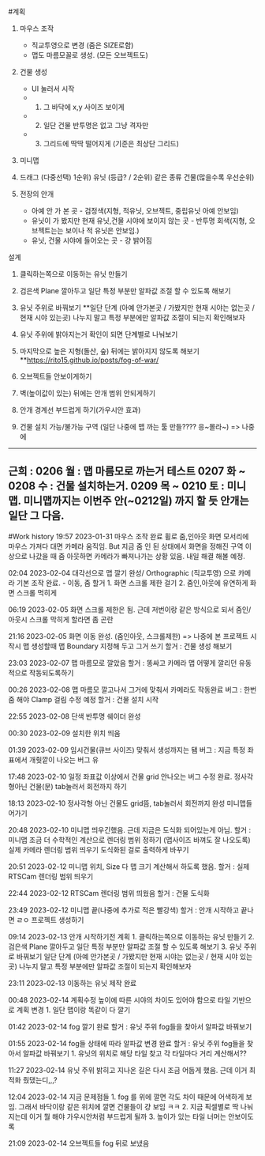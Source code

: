 #계획
1. 마우스 조작 
	- 직교투영으로 변경 (줌은 SIZE로함)
	- 맵도 마름모꼴로 생성. (모든 오브젝트도)

2. 건물 생성
	- UI 눌러서 시작
	- 1. 그 바닥에 x,y 사이즈 보이게 
	- 2. 일단 건물 반투명은 없고 그냥 격자만
	- 3. 그리드에 딱딱 떨어지게 (기준은 최상단 그리드)
3. 미니맵	

4. 드래그 (다중선택)
	1순위) 유닛 (등급? / 
	2순위) 같은 종류 건물(많을수록 우선순위)

5. 전장의 안개
	* 아예 안 가 본 곳 - 검정색(지형, 적유닛, 오브젝트, 중립유닛 아예 안보임)
	* 유닛이 가 봤지만 현재 유닛,건물 시야에 보이지 않는 곳 - 반투명 회색(지형, 오브젝트는는 보이나 적 유닛은 안보임.)
	* 유닛, 건물 시야에 들어오는 곳 - 걍 밝어짐

설계
1. 클릭하는쪽으로 이동하는 유닛 만들기
2. 검은색 Plane 깔아두고 일단 특정 부분만 알파값 조절 할 수 있도록 해보기
3. 유닛 주위로 바꿔보기
**일단 단계 (아예 안가본곳 / 가봤지만 현재 시야는 없는곳 / 현재 시야 있는곳) 나누지 말고 특정 부분에만 알파값 조절이 되는지 확인해보자
4. 유닛 주위에 밝아지는거 확인이 되면
	단계별로 나눠보기
5. 마지막으로 높은 지형(돌산, 숲) 뒤에는 밝아지지 않도록 해보기
**https://rito15.github.io/posts/fog-of-war/

1. 오브젝트들 안보이게하기
2. 벽(높이값이 있는) 뒤에는 안개 범위 안되게하기
3. 안개 경계선 부드럽게 하기(가우시안 효과)

6. 건물 설치 가능/불가능 구역 (일단 나중에 맵 까는 툴 만들???? 응~몰라~) 
	=> 나중에  

----------------------------------------------------------------------------------------------------------------------------------------
근희 :    0206 월 : 맵 마름모로 까는거 테스트
   0207 화 ~ 0208 수 : 건물 설치하는거.
   0209 목 ~ 0210 토 : 미니맵.
   미니맵까지는 이번주 안(~0212일) 까지 할 듯
   안개는 일단 그 다음.   
----------------------------------------------------------------------------------------------------------------------------------------

	
	
	
#Work history
19:57 2023-01-31	마우스 조작 완료
			휠로 줌,인아웃
			화면 모서리에 마우스 가져다 대면 카메라 움직임.
	But 지금 줌 인 된 상태에서 화면을 정해진 구역 이상으로 나갔을 때 줌 아웃하면 카메라가 빠져나가는 상황 있음. 내일 해결 해볼 예정.

02:04 2023-02-04	대각선으로 맵 깔기 완성/ Orthographic (직교투영) 으로 카메라 기본 조작 완료.
			- 이동, 줌
	할거 1. 화면 스크롤 제한 걸기 
		2. 줌인,아웃에 유연하게 화면 스크롤 먹히게

06:19 2023-02-05	화면 스크롤 제한은 됨.
	근데 저번이랑 같은 방식으로 되서 줌인/아웃시 스크롤 막히게 할라면 좀 곤란

21:16 2023-02-05	화면 이동 완성. (줌인아웃, 스크롤제한)
		=> 나중에 본 프로젝트 시작시 맵 생성할때 맵 Boundary 지정해 두고 그거 쓰기
	할거 : 건물 생성 해보기

23:03 2023-02-07	맵 마름모로 깔았음
	할거 : 똥싸고 카메라 맵 어떻게 깔리던 유동적으로 작동되도록하기

00:26 2023-02-08	맵 마름모 깔고나서 그거에 맞춰서 카메라도 작동완료 
	버그 : 한번 줌 해야 Clamp 걸림 수정 예정
	할거 : 건물 설치 시작

22:55 2023-02-08	단색 반투명 쉐이더 완성

00:30 2023-02-09	설치한 위치 띄움

01:39 2023-02-09	임시건물(큐브 사이즈) 맞춰서 생성까지는 됌
	버그 : 지금 특정 좌표에서 개줫깥이 나오는 버그 유 

17:48 2023-02-10	일정 좌표값 이상에서 건물 grid 안나오는 버그 수정 완료.
	정사각형아닌 건물(문) tab눌러서 회전까지 하기

18:13 2023-02-10	 정사각형 아닌 건물도 grid뜸, tab눌러서 회전까지 완성
	미니맵들어가기

20:48 2023-02-10	미니맵 띄우긴했음.	근데 지금은 도식화 되어있는게 아님.
	할거 : 미니맵 조금 더 수학적인 계산으로 렌더링 범위 정하기 (맵사이즈 바껴도 잘 나오도록)
		실제 카메라 렌더링 범위 띄우기
		도식화된 걸로 출력하게 바꾸기

20:51 2023-02-12	미니맵 위치, Size 다 맵 크기 계산해서 하도록 했음.
	할거 : 실제 RTSCam 렌더링 범위 띄우기

22:44 2023-02-12	RTSCam 렌더링 범위 띄웠음
	할거 : 건물 도식화

23:49 2023-02-12	미니맵 끝(나중에 추가로 적은 빨강색)
	할거 : 안개 시작하고 끝나면 ㄹㅇ 프로젝트 생성하기

09:14 2023-02-13	안개 시작하기전 계획
	1. 클릭하는쪽으로 이동하는 유닛 만들기
	2. 검은색 Plane 깔아두고 일단 특정 부분만 알파값 조절 할 수 있도록 해보기
	3. 유닛 주위로 바꿔보기
일단 단계 (아예 안가본곳 / 가봤지만 현재 시야는 없는곳 / 현재 시야 있는곳) 나누지 말고 특정 부분에만 알파값 조절이 되는지 확인해보자

23:11 2023-02-13	이동하는 유닛 제작 완료

00:48 2023-02-14	계획수정
	높이에 따른 시야의 차이도 있어야 함으로 타일 기반으로 계획 변경
	1. 일단 맵이랑 똑같이 다 깔기

01:42 2023-02-14	fog 깔기 완료
	할거 : 유닛 주위 fog들을 찾아서 알파값 바꿔보기

01:55 2023-02-14	fog들 상태에 따라 알파값 변경 완료
	할거 : 유닛 주위 fog들을 찾아서 알파값 바꿔보기
	1. 유닛의 위치로 해당 타일 찾고 각 타일마다 거리 계산해서??

11:27 2023-02-14	유닛 주위 밝히고 지나온 길은 다시 조금 어둡게 했음.
		근데 이거 최적화 줬댔는디,,,?

12:04 2023-02-14	지금 문제점들
	1. fog 를 위에 깔면 각도 차이 때문에 어색하게 보임.
		그래서 바닥이랑 같은 위치에 깔면 건물들이 걍 보임 ㅋㅋ
	2. 지금 픽셀별로 딱 나눠지는데 이거 뭘 해야 가우시안처럼 부드럽게 될까
	3. 높이가 있는 타일 너머는 안보이도록
		
21:09 2023-02-14	오브젝트들 fog 뒤로 보냈음